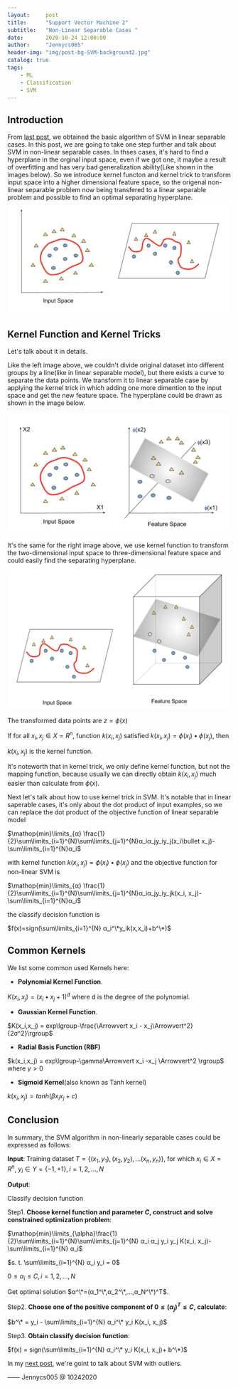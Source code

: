 ```yaml
---
layout:     post
title:      "Support Vector Machine 2"
subtitle:   "Non-Linear Separable Cases "
date:       2020-10-24 12:00:00
author:     "Jennycs005"
header-img: "img/post-bg-SVM-background2.jpg"
catalog: true
tags:
    - ML
    - Classification
    - SVM
---
```


<head>
    <script src="https://cdn.mathjax.org/mathjax/latest/MathJax.js?config=TeX-AMS-MML_HTMLorMML" type="text/javascript"></script>
    <script type="text/x-mathjax-config">
        MathJax.Hub.Config({
            tex2jax: {
            skipTags: ['script', 'noscript', 'style', 'textarea', 'pre'],
            inlineMath: [['$','$']]
            }
        });
    </script>
</head>

## Introduction

From [last post](https://jennycs005.github.io/2020/10/10/Support-Vector-Machine1/), we obtained the basic algorithm of SVM in linear separable cases. In this post, we are going to take one step further and talk about SVM in non-linear separable cases. In thses cases, it's hard to find a hyperplane in the orginal input space, even if we got one, it maybe a result of overfitting and has very bad generalization ability(Like shown in the images below). So we introduce kernel functon and kernel trick to transform input space into a higher dimensional feature space, so the origenal non-linear separable problem now being transfered to a linear separable problem and possible to find an optimal separating hyperplane.
![img](/img/in-post/post-2020-10-24-SVM2/post-SVM2-01.png)


## Kernel Function and Kernel Tricks

Let's talk about it in details.

Like the left image above, we couldn't divide original dataset into different groups by a line(like in linear separable model), but there exists a curve to separate the data points. We transform it to linear separable case by applying the kernel trick in which adding one more dimention to the input space and get the new feature space. The hyperplane could be drawn as shown in the image below.

![img](/img/in-post/post-2020-10-24-SVM2/post-SVM2-02.png)

It's the same for the right image above, we use kernel function to transform the two-dimensional input space to three-dimensional feature space and could easily find the separating hyperplane.

![img](/img/in-post/post-2020-10-24-SVM2/post-SVM2-03.png)

The transformed data points are $z= \phi(x)$

If for all $x_i, x_j\in X=R^n$, function $k(x_i, x_j)$ satisfied $k(x_i,x_j)=\phi(x_i)\bullet \phi(x_j)$, then

$k(x_i, x_j)$ is the kernel function.

It's noteworth that in kernel trick, we only define kernel function, but not the mapping function, because usually  we can directly obtain $k(x_i, x_j)$ much easier than calculate from $\phi(x)$.

Next let's talk about how to use kernel trick in SVM. It's notable that in linear saperable cases, it's only about the dot product of input examples, so we can replace the dot product of the objective function of linear separable model

$\mathop{min}\limits_{α} \frac{1}{2}\sum\limits_{i=1}^{N}\sum\limits_{j=1}^{N}α_iα_jy_iy_j(x_i\bullet x_j)-\sum\limits_{i=1}^{N}α_i$ 

with kernel function $k(x_i,x_j)=\phi(x_i)\bullet \phi(x_j)$ and the objective function for non-linear SVM is

$\mathop{min}\limits_{α} \frac{1}{2}\sum\limits_{i=1}^{N}\sum\limits_{j=1}^{N}α_iα_jy_iy_jk(x_i, x_j)-\sum\limits_{i=1}^{N}α_i$

the classify decision function is

$f(x)=sign(\sum\limits_{i=1}^{N} α_i^\*y_ik(x,x_i)+b^\*)$

## Common Kernels

We list some common used Kernels here:

* **Polynomial Kernel Function**. 

$K(x_i,x_j) = (x_i\bullet x_j+1)^d$ 
where d is the degree of the polynomial.

* **Gaussian Kernel Function**. 

$K(x_i,x_j) = exp\lgroup-\frac{\Arrowvert x_i - x_j\Arrowvert^2}{2σ^2}\rgroup$

* **Radial Basis Function (RBF)**

$k(x_i,x_j) = exp\lgroup-\gamma\Arrowvert x_i -x_j \Arrowvert^2 \rgroup$
where $\gamma > 0$

* **Sigmoid Kernel**(also known as Tanh kernel)

$k(x_i,x_j) = tanh(\beta x_i x_j + c)$

## Conclusion

In summary, the SVM algorithm in non-linearly separable cases could be expressed as follows:

**Input**: 
Training dataset $T = \lbrace(x_1,y_1),(x_2,y_2),...(x_n,y_n)\rbrace$, for which $x_i \in X=R^n$, $y_i \in Y=\lbrace-1, +1\rbrace, i = 1,2,...,N$

**Output**:

Classify decision function

Step1. **Choose kernel function and parameter $C$, construct and solve constrained optimization problem**:

$\mathop{min}\limits_{\alpha}\frac{1}{2}\sum\limits_{i=1}^{N}\sum\limits_{j=1}^{N} α_i α_j y_i y_j K(x_i, x_j)-\sum\limits_{i=1}^{N} α_i$     

$s. t.  \sum\limits_{i=1}^{N} α_i y_i = 0$

$0 \leqslant α_i \leqslant C, i = 1, 2, ..., N$

Get optimal solution $α^\*=(α_1^\*,α_2^\*,...,α_N^\*)^T$.

Step2. **Choose one of the positive component of $0 \leqslant (α_j)^T \leqslant C$, calculate**:

$b^\* = y_i - \sum\limits_{i=1}^{N} α_i^\* y_i K(x_i, x_j)$


Step3. **Obtain classify decision function**:

$f(x) = sign(\sum\limits_{i=1}^{N} α_i^\* y_i K(x_i, x_j)+ b^\*)$


In my [next post](https://jennycs005.github.io/2020/10/24/Support-Vector-Machine3/), we're goint to talk about SVM with outliers.

—— Jennycs005 @ 10242020
